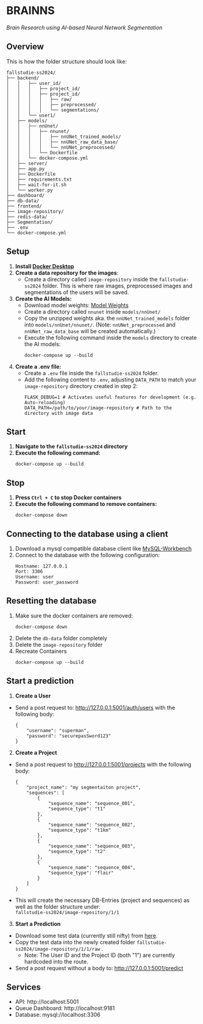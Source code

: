 # **BRAINNS** 
*Brain Research using AI-based Neural Network Segmentation*

## Overview

This is how the folder structure should look like:
```
fallstudie-ss2024/
├── backend/
│   │   ├── user_id/
│   │   │   ├── project_id/
│   │   │   ├── project_id/
│   │   │   │   ├── raw/
│   │   │   │   ├── preprocessed/
│   │   │   │   └── segmentations/
│   │   └── user1/
│   ├── models/
│   │   ├── nnUnet/
│   │   │   ├── nnunet/
│   │   │   │   ├── nnUNet_trained_models/
│   │   │   │   ├── nnUNet_raw_data_base/
│   │   │   │   └── nnUNet_preprocessed/
│   │   │   └── Dockerfile
│   │   └── docker-compose.yml
│   ├── server/
│   ├── app.py
│   ├── Dockerfile
│   ├── requirements.txt
│   ├── wait-for-it.sh
│   └── worker.py
├── dashboard/
├── db-data/
├── frontend/
├── image-repository/
├── redis-data/
├── Segmentation/
├── .env
└── docker-compose.yml 

```

## Setup

1. **Install [Docker Desktop](https://www.docker.com/products/docker-desktop/)**
2. **Create a data repository for the images**:
    - Create a directory called `image-repository` inside the `fallstudie-ss2024` folder. This is where raw images, preprocessed images and segmentations of the users will be saved.
3. **Create the AI Models:**
   - Download model weights: [Model Weights](https://drive.google.com/file/d/19E8xXUEtcx-O4Z6GIdoxK6OVXoTSMl-R/view)
   - Create a directory called `nnunet` inside `models/nnUnet/`
   - Copy the unzipped weights aka. the `nnUNet_trained_models` folder into `models/nnUnet/nnunet/`. (Note: `nnUNet_preprocessed` and `nnUNet_raw_data_base` will be created automatically.)
   - Execute the following command inside the ``models`` directory to create the AI models: 
     ```
     docker-compose up --build
     ```
4. **Create a .env file:** 
   - Create a `.env` file inside the `fallstudie-ss2024` folder.
   - Add the following content to `.env`, adjusting `DATA_PATH` to match your `image-repository` directory created in step 2:
     ```
     FLASK_DEBUG=1 # Activates useful features for development (e.g. Auto-reloading)
     DATA_PATH=/path/to/your/image-repository # Path to the directory with image data
     ``` 

## Start

1. **Navigate to the `fallstudie-ss2024` directory**
2. **Execute the following command:**
    ```
    docker-compose up --build
    ```

## Stop

1. **Press `Ctrl + C` to stop Docker containers**
2. **Execute the following command to remove containers:**
    ```
    docker-compose down
    ```

## Connecting to the database using a client
1. Download a mysql compatible database client like [MySQL-Workbench](https://dev.mysql.com/downloads/workbench/)
2. Connect to the database with the following configuration:
    ```
    Hostname: 127.0.0.1
    Port: 3306
    Username: user
    Password: user_password
    ```

## Resetting the database
1. Make sure the docker containers are removed:
    ```    
    docker-compose down
    ```
2. Delete the `db-data` folder completely
3. Delete the `image-repository` folder
4. Recreate Containers
    ```    
    docker-compose up --build
    ```


## Start a prediction
1. **Create a User**
- Send a post request to: http://127.0.0.1:5001/auth/users with the following body: 
    ```
    {
        "username": "superman",
        "password": "securepasSword123"
    }
    ```
2. **Create a Project**
- Send a post request to http://127.0.0.1:5001/projects with the following body:

    ```
    {
        "project_name": "my segmentaiton project",
        "sequences": [
            {
                "sequence_name": "sequence_001",
                "sequence_type": "t1"
            },
            {
                "sequence_name": "sequence_002",
                "sequence_type": "t1km"
            },
            {
                "sequence_name": "sequence_003",
                "sequence_type": "t2"
            },
            {
                "sequence_name": "sequence_004",
                "sequence_type": "flair"
            }
        ]
    }
    ```
- This will create the necessary DB-Entries (project and sequences) as well as the folder structure under:  
    `fallstudie-ss2024/image-repository/1/1` 
3. **Start a Prediction**
- Download some test data (currently still nifty) from [here](https://drive.google.com/drive/folders/1i0cO-fjB45EjqiNFzurReetvMNilN7fc?usp=sharing).
- Copy the test data into the newly created folder `fallstudie-ss2024/image-repository/1/1/raw` .
    - Note: The User ID and the Project ID (both "1") are currently hardcoded into the route.
- Send a post request without a body to: http://127.0.0.1:5001/predict

## Services

- API: http://localhost:5001
- Queue Dashboard: http://localhost:9181
- Database: mysql://localhost:3306